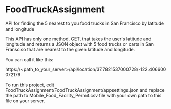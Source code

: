 # FoodTruckAssignment
API for finding the 5 nearest to you food trucks in San Francisco by latitude and longitude

This API has only one method, GET, that takes the user's latitude and longitude and returns a JSON object with 5 food trucks or carts in San Fransciso that are nearest to the given latitude and longitude.

You can call it like this:

https://<path_to_your_server>/api/location/37.7821537000728/-122.406600072176

To run this project, edit FoodTruckAssignment/FoodTruckAssignment/appsettings.json and replace the path to Mobile_Food_Facility_Permit.csv file with your own path to this file on your server.

